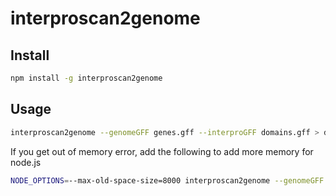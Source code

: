 # interproscan2genome

## Install

```bash
npm install -g interproscan2genome
```

## Usage

```bash
interproscan2genome --genomeGFF genes.gff --interproGFF domains.gff > domainsOnTheGenome.gff
```

If you get out of memory error, add the following to add more memory for node.js

```bash
NODE_OPTIONS=--max-old-space-size=8000 interproscan2genome --genomeGFF genes.gff --interproGFF domains.gff > domainsOnTheGenome.gff
```
